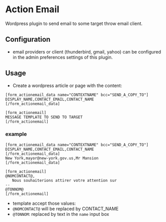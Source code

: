 Action Email
=========

Wordpress plugin to send email to some target throw email client.

Configuration
-------------

* email providers or client (thunderbird, gmail, yahoo) can be configured in the admin preferences settings of this plugin.

Usage
---------
* Create a wordpress article or page with the content:
```
[form_actionemail_data name="CONTEXTNAME" bcc="SEND_A_COPY_TO"]
DISPLAY_NAME,CONTACT_EMAIL,CONTACT_NAME
[/form_actionemail_data]

[form_actionemail]
MESSAGE TEMPLATE TO SEND TO TARGET
[/form_actionemail]
```

### example

```
[form_actionemail_data name="CONTEXTNAME" bcc="SEND_A_COPY_TO"]
DISPLAY_NAME,CONTACT_EMAIL,CONTACT_NAME
[/form_actionemail_data]
New York,mayor@new-york.gov.us,Mr Mansion
[/form_actionemail_data]

[form_actionemail]
@NOMCONTACT@,
   Nous souhaiterions attirer votre attention sur 
--
@TONNOM@
[/form_actionemail]
```

* template accept those values:
 * `@NOMCONTACT@` will be replaced by CONTACT_NAME
 * `@TONNOM`: replaced by text in the `name` input box

